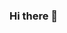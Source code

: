### Hi there 👋

<!--
**Un-sdgs/Un-sdgs** 

This is the files containing the analysis for the relationship between different SDG indicators
-->
